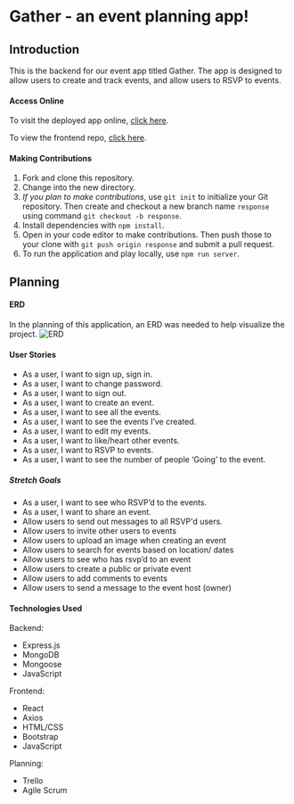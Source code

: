 # Gather - an event planning app!

## Introduction

This is the backend for our event app titled Gather. The app is designed to allow users to create and track events, and allow users to RSVP to events.

#### Access Online

To visit the deployed app online, [click here](https://toadal-overreactorz.github.io/event-client/).

To view the frontend repo, [click here](https://github.com/Toadal-OverREACTorz/event-client).

#### Making Contributions

1. Fork and clone this repository.
1. Change into the new directory.
1. *If you plan to make contributions*, use `git init` to initialize your Git repository. Then create and checkout a new branch name `response` using command `git checkout -b response`.
1. Install dependencies with `npm install`.
1. Open in your code editor to make contributions. Then push those to your clone with `git push origin response` and submit a pull request.
1. To run the application and play locally, use `npm run server`.

## Planning

#### ERD

In the planning of this application, an ERD was needed to help visualize the project. ![ERD](https://media.git.generalassemb.ly/user/41453/files/6e3fd600-ca04-11ec-874e-d36dad0aee4f)

#### User Stories

- As a user, I want to sign up, sign in.
- As a user, I want to change password.
- As a user, I want to sign out.
- As a user, I want to create an event.
- As a user, I want to see all the events.
- As a user, I want to see the events I’ve created.
- As a user, I want to edit my events.
- As a user, I want to like/heart other events.
- As a user, I want to RSVP to events.
- As a user, I want to see the number of people ‘Going’ to the event.

##### Stretch Goals

- As a user, I want to see who RSVP’d to the events.
- As a user, I want to share an event.
- Allow users to send out messages to all RSVP'd users.
- Allow users to invite other users to events
- Allow users to upload an image when creating an event
- Allow users to search for events based on location/ dates
- Allow users to see who has rsvp’d to an event
- Allow users to create a public or private event
- Allow users to add comments to events
- Allow users to send a message to the event host (owner)

#### Technologies Used

Backend:
- Express.js
- MongoDB
- Mongoose
- JavaScript

Frontend:
- React
- Axios
- HTML/CSS
- Bootstrap
- JavaScript

Planning: 
- Trello
- Agile Scrum
